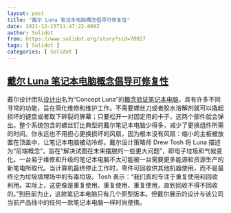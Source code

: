 ```yaml
---
layout: post
title: "戴尔 Luna 笔记本电脑概念倡导可修复性"
date: 2021-12-15T11:47:22.000Z
author: Solidot
from: https://www.solidot.org/story?sid=70017
tags: [ Solidot ]
categories: [ Solidot ]
---
```

<!--1639568842000-->
[戴尔 Luna 笔记本电脑概念倡导可修复性](https://www.solidot.org/story?sid=70017)
------

<div>
戴尔设计团队<a href="https://www.theverge.com/2021/12/14/22832895/dell-luna-sustainable-laptop-concept-repairability-recyclable-environment">设计出</a>名为“Concept Luna”的<a href="https://arstechnica.com/gadgets/2021/12/dells-concept-luna-pc-disassembles-easily-so-you-can-reuse-its-parts/">概念验证笔记本电脑</a>，具有许多不同寻常的功能，旨在简化维修和维护工作。不需要螺丝刀或者胶水溶解剂就可以撬起损坏的键盘或者取下碎裂的屏幕；只要松开一对固定用的卡子，这两个部件就会弹出。整个系统包含的螺丝钉比典型的戴尔笔记本电脑少得多，减少了更换组件所需的时间。你永远也不用担心更换损坏的风扇，因为根本没有风扇：缩小的主板被放置在顶盖中，让笔记本电脑被动冷却。戴尔设计策略师 Drew Tosh 将 Luna 描述为“前端概念”，旨在“解决试图在未来摆脱的一些更大问题”，即电子垃圾和气候变化。一台易于维修和升级的笔记本电脑不太可能被一台需要更多能源和资源生产的新笔电所取代。当计算机最终停止工作时，零件可回收供其他机器使用，而不是最终沦为垃圾填埋场中的有毒垃圾。Tosh 表示：“我们真的专注于重复使用和回收利用。实际上，这更像是重复使用、重复使用、重复使用，直到回收不得不回收的。”到目前为止，这款笔记本电脑只有几个原型版本。但戴尔展示的设计与该公司当前产品线中的任何一款笔记本电脑一样时尚便携。
</div>
